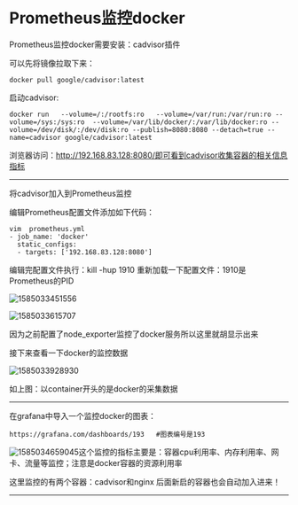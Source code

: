 # Prometheus监控docker

Prometheus监控docker需要安装：cadvisor插件

可以先将镜像拉取下来：

```
docker pull google/cadvisor:latest
```

启动cadvisor:

```
docker run   --volume=/:/rootfs:ro   --volume=/var/run:/var/run:ro --volume=/sys:/sys:ro  --volume=/var/lib/docker/:/var/lib/docker:ro --volume=/dev/disk/:/dev/disk:ro --publish=8080:8080 --detach=true --name=cadvisor google/cadvisor:latest

```

浏览器访问：http://192.168.83.128:8080/即可看到cadvisor收集容器的相关信息指标

-------------

将cadvisor加入到Prometheus监控

编辑Prometheus配置文件添加如下代码：

```
vim  prometheus.yml
- job_name: 'docker'
  static_configs:
  - targets: ['192.168.83.128:8080']
```

编辑完配置文件执行：kill -hup  1910   重新加载一下配置文件：1910是Prometheus的PID

![1585033451556](https://note.youdao.com/yws/api/personal/file/0D2F574C88DC4D359E1B945B78214C25?method=download&shareKey=538acbd17b6249b46ef3b6a6c3bde9aa)

![1585033615707](https://note.youdao.com/yws/api/personal/file/92597BA8CA594E9A88229FA22FD92C3D?method=download&shareKey=538acbd17b6249b46ef3b6a6c3bde9aa)

因为之前配置了node_exporter监控了docker服务所以这里就胡显示出来

接下来查看一下docker的监控数据

![1585033928930](https://note.youdao.com/yws/api/personal/file/19E4822136004BB9A7AC7E10D45360B8?method=download&shareKey=538acbd17b6249b46ef3b6a6c3bde9aa)

如上图：以container开头的是docker的采集数据

---------------

在grafana中导入一个监控docker的图表：

```
https://grafana.com/dashboards/193   #图表编号是193
```

![1585034659045](https://note.youdao.com/yws/api/personal/file/B7F8A2E52B134F7CAF362FA22635AFE6?method=download&shareKey=538acbd17b6249b46ef3b6a6c3bde9aa)这个监控的指标主要是：容器cpu利用率、内存利用率、网卡、流量等监控；注意是docker容器的资源利用率

这里监控的有两个容器：cadvisor和nginx    后面新启的容器也会自动加入进来！

-------------------------

